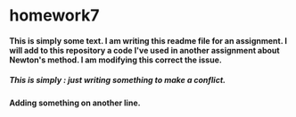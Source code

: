 # homework7
#### This is simply some text.  I am writing this readme file for an assignment.  I will add to this repository a code I've used in another assignment about Newton's method. I am modifying this correct the issue.
##### This is simply : just writing something to make a conflict.
#### Adding something on another line.